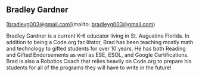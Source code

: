 ## Bradley Gardner

[bradleyg003@gmail.com](mailto: bradleyg003@gmail.com)

Bradley Gardner is a current K-6 educator living in St. Augustine Florida. In addition to being a Code.org facilitator, Brad has been teaching mostly math and technology to gifted students for over 10 years. He has both Reading and Gifted Endorsements as well as ESE, ESOL, and Google Certifications. Brad is also a Robotics Coach that relies heavily on Code.org to prepare his students for all of the programs they will have to write in the future!
